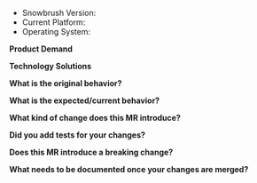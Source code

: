 <!-- Thanks for submitting a merge request! Please provide enough information so that others can review your merge request. -->
<!-- Explain the **motivation** for making this change. What existing problem does the merge request solve? -->
<!-- Try to link to an open issue for more information. Merge request title includes `Fix #xxxx issue` or `Resolve #xxxx issue`-->

<!-- In addition to that please answer these questions: -->

- Snowbrush Version:
- Current Platform:
- Operating System:

**Product Demand**

**Technology Solutions**

**What is the original behavior?**

**What is the expected/current behavior?**

**What kind of change does this MR introduce?**

<!-- E.g. a bugfix, feature, refactoring, etc… -->

**Did you add tests for your changes?**

<!-- Note that we won't merge your changes if you don't add tests -->

**Does this MR introduce a breaking change?**

<!-- If this MR introduces a breaking change, please describe the impact and a migration path for existing applications. -->

**What needs to be documented once your changes are merged?**

<!-- List all the information that needs to be added to the documentation after merge -->